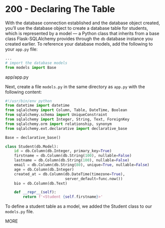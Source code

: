 # 200 - Declaring The Table

With the database connection established and the database object created, you’ll use the database object to create a database table for students, which is represented by a model — a Python class that inherits from a base class Flask-SQLAlchemy provides through the ```db``` database instance you created earlier. To reference your database models, add the following to your ```app.py``` file:

```python title="app.py"
...
# import the database models
from models import Base
```
app/app.py

Next, create a file ```models.py``` in the same directory as ```app.py``` with the following content:

```python title="models.py"
#!/usr/bin/env python
from datetime import datetime
from sqlalchemy import Column, Table, DateTime, Boolean
from sqlalchemy.schema import UniqueConstraint
from sqlalchemy import Integer, String, Text, ForeignKey
from sqlalchemy.orm import relationship, synonym
from sqlalchemy.ext.declarative import declarative_base

Base = declarative_base()

class Student(db.Model):
    id = db.Column(db.Integer, primary_key=True)
    firstname = db.Column(db.String(100), nullable=False)
    lastname = db.Column(db.String(100), nullable=False)
    email = db.Column(db.String(80), unique=True, nullable=False)
    age = db.Column(db.Integer)
    created_at = db.Column(db.DateTime(timezone=True),
                           server_default=func.now())
    bio = db.Column(db.Text)

    def __repr__(self):
        return f'<Student {self.firstname}>'
```

To define a student table as a model, we added the Student class to our ```models.py``` file.

MORE